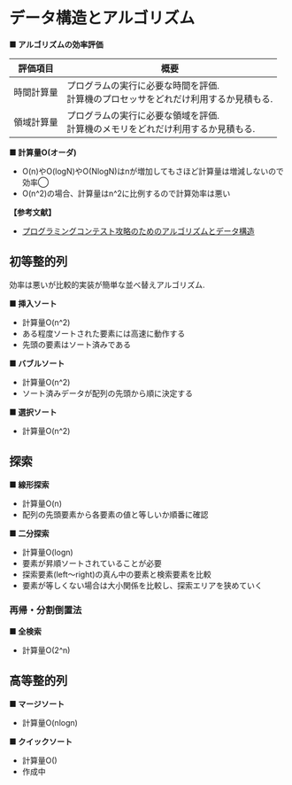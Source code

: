 
# データ構造とアルゴリズム

**■ アルゴリズムの効率評価**

|評価項目|概要|
|---|---|
|時間計算量|プログラムの実行に必要な時間を評価.<br/>計算機のプロセッサをどれだけ利用するか見積もる.|
|領域計算量|プログラムの実行に必要な領域を評価.<br/>計算機のメモリをどれだけ利用するか見積もる.|

**■ 計算量O(オーダ)**

- O(n)やO(logN)やO(NlogN)はnが増加してもさほど計算量は増減しないので効率◯
- O(n^2)の場合、計算量はn^2に比例するので計算効率は悪い

**【参考文献】**<br>
- [プログラミングコンテスト攻略のためのアルゴリズムとデータ構造](https://www.amazon.co.jp/dp/B00U5MVXZO/ref=dp-kindle-redirect?_encoding=UTF8&btkr=1)

## 初等整的列

効率は悪いが比較的実装が簡単な並べ替えアルゴリズム.

**■ 挿入ソート**
- 計算量O(n^2)
- ある程度ソートされた要素には高速に動作する
- 先頭の要素はソート済みである

**■ バブルソート**
- 計算量O(n^2)
- ソート済みデータが配列の先頭から順に決定する

**■ 選択ソート**
- 計算量O(n^2)

## 探索

**■ 線形探索**
- 計算量O(n)
- 配列の先頭要素から各要素の値と等しいか順番に確認

**■ 二分探索**
- 計算量O(logn)
- 要素が昇順ソートされていることが必要
- 探索要素(left〜right)の真ん中の要素と検索要素を比較
- 要素が等しくない場合は大小関係を比較し、探索エリアを狭めていく

### 再帰・分割倒置法

**■ 全検索**
- 計算量O(2^n)

## 高等整的列

**■ マージソート**
- 計算量O(nlogn)

**■ クイックソート**
- 計算量O()
- 作成中
